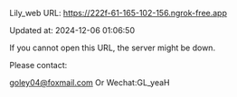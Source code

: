 Lily_web URL: https://222f-61-165-102-156.ngrok-free.app

Updated at: 2024-12-06 01:06:50

If you cannot open this URL, the server might be down.

Please contact: 

goley04@foxmail.com Or Wechat:GL_yeaH